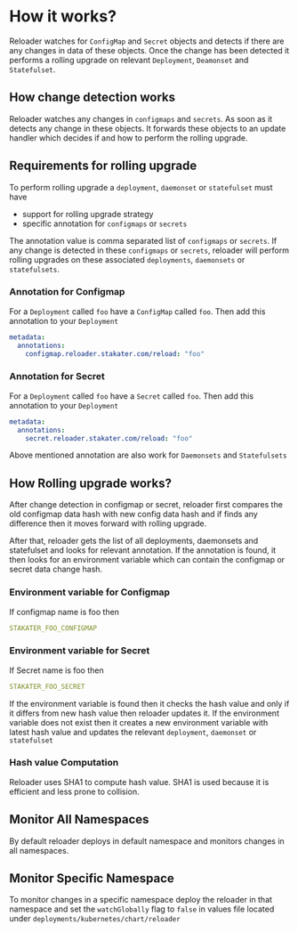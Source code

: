 # How it works?

Reloader watches for `ConfigMap` and `Secret` objects and detects if there are any changes in data of these objects. Once the change has been detected it performs a rolling upgrade on relevant `Deployment`, `Deamonset` and `Statefulset`.

## How change detection works

Reloader watches any changes in `configmaps` and `secrets`. As soon as it detects any change in these objects. It forwards these objects to an update handler which decides if and how to perform the rolling upgrade.

## Requirements for rolling upgrade

To perform rolling upgrade a `deployment`, `daemonset` or `statefulset` must have 

- support for rolling upgrade strategy
- specific annotation for `configmaps` or `secrets`

The annotation value is comma separated list of `configmaps` or `secrets`. If any change is detected in these `configmaps` or `secrets`, reloader will perform rolling upgrades on these associated `deployments`, `daemonsets` or `statefulsets`.

### Annotation for Configmap

For a `Deployment` called `foo` have a `ConfigMap` called `foo`. Then add this annotation to your `Deployment`

```yaml
metadata:
  annotations:
    configmap.reloader.stakater.com/reload: "foo"
```

### Annotation for Secret

For a `Deployment` called `foo` have a `Secret` called `foo`. Then add this annotation to your `Deployment`

```yaml
metadata:
  annotations:
    secret.reloader.stakater.com/reload: "foo"
```

Above mentioned annotation are also work for `Daemonsets` and `Statefulsets`

## How Rolling upgrade works?

After change detection in configmap or secret, reloader first compares the old configmap data hash with new config data hash and if finds any difference then it moves forward with rolling upgrade.

After that, reloader gets the list of all deployments, daemonsets and statefulset and looks for relevant annotation. If the annotation is found, it then looks for an environment variable which can contain the configmap or secret data change hash.

### Environment variable for Configmap

If configmap name is foo then

```yaml
STAKATER_FOO_CONFIGMAP
```

### Environment variable for Secret

If Secret name is foo then

```yaml
STAKATER_FOO_SECRET
```

If the environment variable is found then it checks the hash value and only if it differs from new hash value then reloader updates it. If the environment variable does not exist then it creates a new environment variable with latest hash value and updates the relevant `deployment`, `daemonset` or `statefulset`

### Hash value Computation

Reloader uses SHA1 to compute hash value. SHA1 is used because it is efficient and less prone to collision.

## Monitor All Namespaces

By default reloader deploys in default namespace and monitors changes in all namespaces. 

## Monitor Specific Namespace

To monitor changes in a specific namespace deploy the reloader in that namespace and set the `watchGlobally` flag to `false` in values file located under `deployments/kubernetes/chart/reloader`
